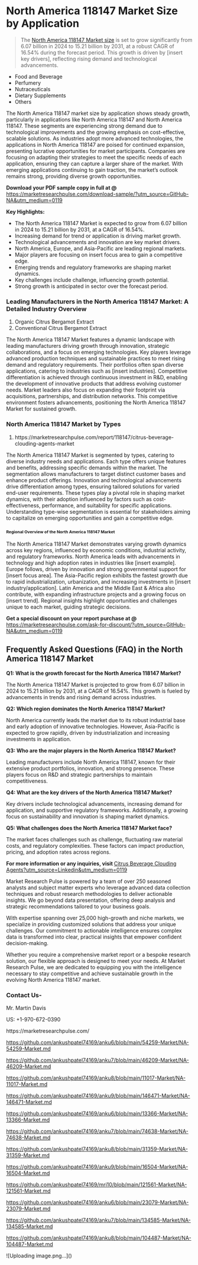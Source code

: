 <h1>North America 118147 Market&nbsp;Size by Application</h1><blockquote><p>The <a href="https://marketresearchpulse.com/download-sample/?utm_source=GitHub-NA&amp;utm_medium=0119">North America 118147 Market size</a> is set to grow significantly from 6.07 billion in 2024 to 15.21 billion by 2031, at a robust CAGR of 16.54% during the forecast period. This growth is driven by [insert key drivers], reflecting rising demand and technological advancements.</p></blockquote><ul><li>Food and Beverage<li> Perfumery<li> Nutraceuticals<li> Dietary Supplements<li> Others</li></ul><p>The North America 118147 market size by application shows steady growth, particularly in applications like North America 118147 and North America 118147. These segments are experiencing strong demand due to technological improvements and the growing emphasis on cost-effective, scalable solutions. As industries adopt more advanced technologies, the applications in North America 118147 are poised for continued expansion, presenting lucrative opportunities for market participants. Companies are focusing on adapting their strategies to meet the specific needs of each application, ensuring they can capture a larger share of the market. With emerging applications continuing to gain traction, the market’s outlook remains strong, providing diverse growth opportunities.</p><p><strong>Download your PDF sample copy in full at @ </strong><a href="https://marketresearchpulse.com/download-sample/?utm_source=GitHub-NA&amp;utm_medium=0119">https://marketresearchpulse.com/download-sample/?utm_source=GitHub-NA&amp;utm_medium=0119</a></p><p><strong>Key Highlights: </strong></p><ul><li>The North America 118147 Market is expected to grow from 6.07 billion in 2024 to 15.21 billion by 2031, at a CAGR of 16.54%.</li><li>Increasing demand for trend or application is driving market growth.</li><li>Technological advancements and innovation are key market drivers.</li><li>North America, Europe, and Asia-Pacific are leading regional markets.</li><li>Major players are focusing on insert focus area to gain a competitive edge.</li><li>Emerging trends and regulatory frameworks are shaping market dynamics.</li><li>Key challenges include challenge, influencing growth potential.</li><li>Strong growth is anticipated in sector over the forecast period.</li></ul><h3>Leading Manufacturers in the North America 118147 Market: A Detailed Industry Overview</h3><ol><li>Organic Citrus Bergamot Extract<li> Conventional Citrus Bergamot Extract</li></ol><div class="flex max-w-full flex-col flex-grow"><div class="min-h-8 text-message flex w-full flex-col items-end gap-2 whitespace-normal break-words [.text-message+&amp;]:mt-5" dir="auto" data-message-author-role="assistant" data-message-id="fd8432e4-4910-450d-b182-61b7bfb0a01f" data-message-model-slug="gpt-4o"><div class="flex w-full flex-col gap-1 empty:hidden first:pt-[3px]"><div class="markdown prose w-full break-words dark:prose-invert light"><p>The North America 118147 Market features a dynamic landscape with leading manufacturers driving growth through innovation, strategic collaborations, and a focus on emerging technologies. Key players leverage advanced production techniques and sustainable practices to meet rising demand and regulatory requirements. Their portfolios often span diverse applications, catering to industries such as [insert industries]. Competitive differentiation is achieved through continuous investment in R&amp;D, enabling the development of innovative products that address evolving customer needs. Market leaders also focus on expanding their footprint via acquisitions, partnerships, and distribution networks. This competitive environment fosters advancements, positioning the North America 118147 Market for sustained growth.</p></div></div></div></div><h3>North America 118147 Market by Types</h3><ol><li>https://marketresearchpulse.com/report/118147/citrus-beverage-clouding-agents-market</li></ol><div class="flex max-w-full flex-col flex-grow"><div class="min-h-8 text-message flex w-full flex-col items-end gap-2 whitespace-normal break-words [.text-message+&amp;]:mt-5" dir="auto" data-message-author-role="assistant" data-message-id="084470be-0bb7-4664-bddf-5156b4f41249" data-message-model-slug="gpt-4o-mini"><div class="flex w-full flex-col gap-1 empty:hidden first:pt-[3px]"><div class="markdown prose w-full break-words dark:prose-invert light"><p>The North America 118147 Market is segmented by types, catering to diverse industry needs and applications. Each type offers unique features and benefits, addressing specific demands within the market. The segmentation allows manufacturers to target distinct customer bases and enhance product offerings. Innovation and technological advancements drive differentiation among types, ensuring tailored solutions for varied end-user requirements. These types play a pivotal role in shaping market dynamics, with their adoption influenced by factors such as cost-effectiveness, performance, and suitability for specific applications. Understanding type-wise segmentation is essential for stakeholders aiming to capitalize on emerging opportunities and gain a competitive edge.</p></div></div></div></div><h3><span style="font-size: 11px;">Regional Overview of the North America 118147 Market</span></h3><div class="flex max-w-full flex-col flex-grow"><div class="min-h-8 text-message flex w-full flex-col items-end gap-2 whitespace-normal break-words [.text-message+&amp;]:mt-5" dir="auto" data-message-author-role="assistant" data-message-id="e9038762-ce64-4e30-91c9-9bd413514231" data-message-model-slug="gpt-4o-mini"><div class="flex w-full flex-col gap-1 empty:hidden first:pt-[3px]"><div class="markdown prose w-full break-words dark:prose-invert light"><p>The North America 118147 Market demonstrates varying growth dynamics across key regions, influenced by economic conditions, industrial activity, and regulatory frameworks. North America leads with advancements in technology and high adoption rates in industries like [insert example]. Europe follows, driven by innovation and strong governmental support for [insert focus area]. The Asia-Pacific region exhibits the fastest growth due to rapid industrialization, urbanization, and increasing investments in [insert industry/application]. Latin America and the Middle East &amp; Africa also contribute, with expanding infrastructure projects and a growing focus on [insert trend]. Regional insights highlight opportunities and challenges unique to each market, guiding strategic decisions.</p></div></div></div></div><p><strong>Get a special discount on your report purchase at @ </strong><a href="https://marketresearchpulse.com/ask-for-discount/?utm_source=GitHub-NA&amp;utm_medium=0119">https://marketresearchpulse.com/ask-for-discount/?utm_source=GitHub-NA&amp;utm_medium=0119</a></p><h2>Frequently Asked Questions (FAQ) in the North America 118147 Market</h2><p><strong>Q1: What is the growth forecast for the North America 118147 Market?</strong></p><p>The North America 118147 Market is projected to grow from 6.07 billion in 2024 to 15.21 billion by 2031, at a CAGR of 16.54%. This growth is fueled by advancements in trends and rising demand across industries.</p><p><strong>Q2: Which region dominates the North America 118147 Market?</strong></p><p>North America currently leads the market due to its robust industrial base and early adoption of innovative technologies. However, Asia-Pacific is expected to grow rapidly, driven by industrialization and increasing investments in application.</p><p><strong>Q3: Who are the major players in the North America 118147 Market?</strong></p><p>Leading manufacturers include North America 118147, known for their extensive product portfolios, innovation, and strong presence. These players focus on R&amp;D and strategic partnerships to maintain competitiveness.</p><p><strong>Q4: What are the key drivers of the North America 118147 Market?</strong></p><p>Key drivers include technological advancements, increasing demand for application, and supportive regulatory frameworks. Additionally, a growing focus on sustainability and innovation is shaping market dynamics.</p><p><strong>Q5: What challenges does the North America 118147 Market face?</strong></p><p>The market faces challenges such as challenge, fluctuating raw material costs, and regulatory complexities. These factors can impact production, pricing, and adoption rates across regions.</p><p><strong>For more information or any inquiries, visit&nbsp;</strong><a href="Citrus Beverage Clouding Agents?utm_source=Linkedin&utm_medium=0119">Citrus Beverage Clouding Agents?utm_source=Linkedin&utm_medium=0119</a></p><p>Market Research Pulse is powered by a team of over 250 seasoned analysts and subject matter experts who leverage advanced data collection techniques and robust research methodologies to deliver actionable insights. We go beyond data presentation, offering deep analysis and strategic recommendations tailored to your business goals.</p><p>With expertise spanning over 25,000 high-growth and niche markets, we specialize in providing customized solutions that address your unique challenges. Our commitment to actionable intelligence ensures complex data is transformed into clear, practical insights that empower confident decision-making.</p><p>Whether you require a comprehensive market report or a bespoke research solution, our flexible approach is designed to meet your needs. At Market Research Pulse, we are dedicated to equipping you with the intelligence necessary to stay competitive and achieve sustainable growth in the evolving North America 118147 market.</p><h3><strong>Contact Us-</strong></h3><p>Mr. Martin Davis</p><p>US: +1-970-672-0390</p><p>https://marketresearchpulse.com/</p><p><a href="https://github.com/ankushpatel74169/anku6/blob/main/54259-Market/NA-54259-Market.md">https://github.com/ankushpatel74169/anku6/blob/main/54259-Market/NA-54259-Market.md</a></p><p><a href="https://github.com/ankushpatel74169/anku7/blob/main/46209-Market/NA-46209-Market.md">https://github.com/ankushpatel74169/anku7/blob/main/46209-Market/NA-46209-Market.md</a></p><p><a href="https://github.com/ankushpatel74169/anku8/blob/main/11017-Market/NA-11017-Market.md">https://github.com/ankushpatel74169/anku8/blob/main/11017-Market/NA-11017-Market.md</a></p><p><a href="https://github.com/ankushpatel74169/anku9/blob/main/146471-Market/NA-146471-Market.md">https://github.com/ankushpatel74169/anku9/blob/main/146471-Market/NA-146471-Market.md</a></p><p><a href="https://github.com/ankushpatel74169/anku6/blob/main/13366-Market/NA-13366-Market.md">https://github.com/ankushpatel74169/anku6/blob/main/13366-Market/NA-13366-Market.md</a></p><p><a href="https://github.com/ankushpatel74169/anku7/blob/main/74638-Market/NA-74638-Market.md">https://github.com/ankushpatel74169/anku7/blob/main/74638-Market/NA-74638-Market.md</a></p><p><a href="https://github.com/ankushpatel74169/anku8/blob/main/31359-Market/NA-31359-Market.md">https://github.com/ankushpatel74169/anku8/blob/main/31359-Market/NA-31359-Market.md</a></p><p><a href="https://github.com/ankushpatel74169/anku9/blob/main/16504-Market/NA-16504-Market.md">https://github.com/ankushpatel74169/anku9/blob/main/16504-Market/NA-16504-Market.md</a></p><p><a href="https://github.com/ankushpatel74169/mri10/blob/main/121561-Market/NA-121561-Market.md">https://github.com/ankushpatel74169/mri10/blob/main/121561-Market/NA-121561-Market.md</a></p><p><a href="https://github.com/ankushpatel74169/anku6/blob/main/23079-Market/NA-23079-Market.md">https://github.com/ankushpatel74169/anku6/blob/main/23079-Market/NA-23079-Market.md</a></p><p><a href="https://github.com/ankushpatel74169/anku7/blob/main/134585-Market/NA-134585-Market.md">https://github.com/ankushpatel74169/anku7/blob/main/134585-Market/NA-134585-Market.md</a></p><p><a href="https://github.com/ankushpatel74169/anku8/blob/main/104487-Market/NA-104487-Market.md">https://github.com/ankushpatel74169/anku8/blob/main/104487-Market/NA-104487-Market.md</a></p>
![Uploading image.png…]()

